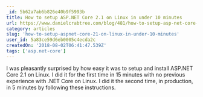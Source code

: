 ```yaml
---
_id: 5b62a7ab6b826e40b9f5993b
title: How to setup ASP.NET Core 2.1 on Linux in under 10 minutes
url: https://www.danielcrabtree.com/blog/481/how-to-setup-asp-net-core-2-1-on-linux-in-under-10-minutes
category: articles
slug: 'how-to-setup-aspnet-core-21-on-linux-in-under-10-minutes'
user_id: 5a83ce59d6eb0005c4ecda2c
createdOn: '2018-08-02T06:41:47.539Z'
tags: ['asp.net-core']
---
```


I was pleasantly surprised by how easy it was to setup and install ASP.NET Core 2.1 on Linux. I did it for the first time in 15 minutes with no previous experience with .NET Core on Linux. I did it the second time, in production, in 5 minutes by following these instructions.


